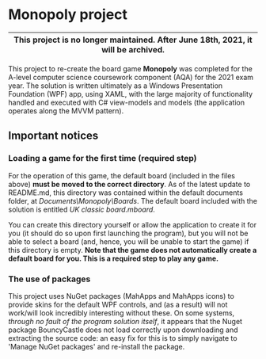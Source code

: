 # Monopoly project

This project is no longer maintained. After June 18th, 2021, it will be archived. |
------------- |

This project to re-create the board game **Monopoly** was completed for the A-level computer science coursework component (AQA) for the 2021 exam year. The solution is written ultimately as a Windows Presentation Foundation (WPF) app, using XAML, with the large majority of functionality handled and executed with C# view-models and models (the application operates along the MVVM pattern).

## Important notices
### Loading a game for the first time (required step)
For the operation of this game, the default board (included in the files above) **must be moved to the correct directory**. As of the latest update to README.md, this directory was contained within the default documents folder, at _Documents\Monopoly\Boards_. The default board included with the solution is entitled *UK classic board.mboard*.

You can create this directory yourself or allow the application to create it for you (it should do so upon first launching the program), but you will not be able to select a board (and, hence, you will be unable to start the game) if this directory is empty. **Note that the game does not automatically create a default board for you. This is a required step to play any game.**

### The use of packages
This project uses NuGet packages (MahApps and MahApps icons) to provide skins for the default WPF controls, and (as a result) will not work/will look incredibly interesting without these. On some systems, *through no fault of the program solution itself*, it appears that the Nuget package BouncyCastle does not load correctly upon downloading and extracting the source code: an easy fix for this is to simply navigate to 'Manage NuGet packages' and re-install the package. 
